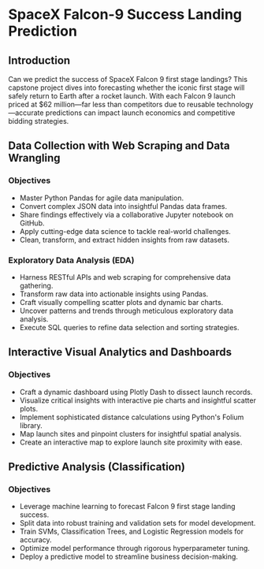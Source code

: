 # SpaceX Falcon-9 Success Landing Prediction

## Introduction

Can we predict the success of SpaceX Falcon 9 first stage landings? This capstone project dives into forecasting whether the iconic first stage will safely return to Earth after a rocket launch. With each Falcon 9 launch priced at $62 million—far less than competitors due to reusable technology—accurate predictions can impact launch economics and competitive bidding strategies.

## Data Collection with Web Scraping and Data Wrangling

### Objectives

- Master Python Pandas for agile data manipulation.
- Convert complex JSON data into insightful Pandas data frames.
- Share findings effectively via a collaborative Jupyter notebook on GitHub.
- Apply cutting-edge data science to tackle real-world challenges.
- Clean, transform, and extract hidden insights from raw datasets.

### Exploratory Data Analysis (EDA)

- Harness RESTful APIs and web scraping for comprehensive data gathering.
- Transform raw data into actionable insights using Pandas.
- Craft visually compelling scatter plots and dynamic bar charts.
- Uncover patterns and trends through meticulous exploratory data analysis.
- Execute SQL queries to refine data selection and sorting strategies.

## Interactive Visual Analytics and Dashboards

### Objectives

- Craft a dynamic dashboard using Plotly Dash to dissect launch records.
- Visualize critical insights with interactive pie charts and insightful scatter plots.
- Implement sophisticated distance calculations using Python's Folium library.
- Map launch sites and pinpoint clusters for insightful spatial analysis.
- Create an interactive map to explore launch site proximity with ease.

## Predictive Analysis (Classification)

### Objectives

- Leverage machine learning to forecast Falcon 9 first stage landing success.
- Split data into robust training and validation sets for model development.
- Train SVMs, Classification Trees, and Logistic Regression models for accuracy.
- Optimize model performance through rigorous hyperparameter tuning.
- Deploy a predictive model to streamline business decision-making.
